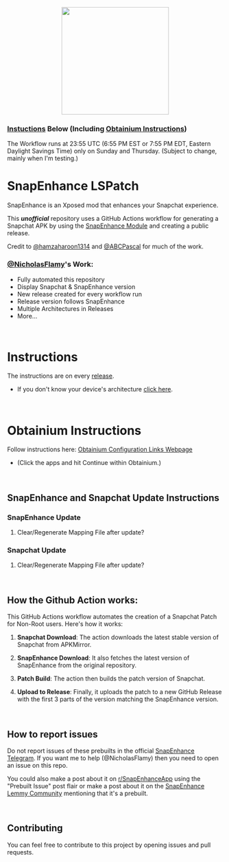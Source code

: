 <div align="center">
  <img src="https://github.com/hamzaharoon1314/SnapEnhanceModGen/blob/9aba3263a34893c91a08d86183baf708bbbbea9c/REDME_IMG/LOGO.png" height="250">
</div>

### [Instuctions](#instructions) Below (Including [Obtainium Instructions](#obtainium-instructions))

The Workflow runs at 23:55 UTC (6:55 PM EST or 7:55 PM EDT, Eastern Daylight Savings Time) only on Sunday and Thursday. (Subject to change, mainly when I'm testing.)

# SnapEnhance LSPatch
SnapEnhance is an Xposed mod that enhances your Snapchat experience.

This ***unofficial*** repository uses a GitHub Actions workflow for generating a Snapchat APK by using the [SnapEnhance Module](https://github.com/rhunk/SnapEnhance) and creating a public release.

Credit to [@hamzaharoon1314](https://github.com/hamzaharoon1314) and [@ABCPascal](https://github.com/ABCPascal) for much of the work.

### [@NicholasFlamy](https://github.com/NicholasFlamy)'s Work:
- Fully automated this repository
- Display Snapchat & SnapEnhance version
- New release created for every workflow run
- Release version follows SnapEnhance
- Multiple Architectures in Releases
- More...

<br>

# Instructions
The instructions are on every [release](https://github.com/NicholasFlamy/snapenhance-no-root-patch/releases/latest).
- If you don't know your device's architecture [click here](https://github.com/NicholasFlamy/snapenhance-no-root-patch/blob/master/LEARNFINDARCH.md).

<br>

# Obtainium Instructions

Follow instructions here:
[Obtainium Configuration Links Webpage](https://nicholasflamy.github.io/snapenhance-no-root-patch/obtainium/links.html)

- (Click the apps and hit Continue within Obtainium.)

<br>

## SnapEnhance and Snapchat Update Instructions

### SnapEnhance Update
1. Clear/Regenerate Mapping File after update?

### Snapchat Update
1. Clear/Regenerate Mapping File after update?

<br>

## How the Github Action works:

This GitHub Actions workflow automates the creation of a Snapchat Patch for Non-Root users. Here's how it works:

1. **Snapchat Download**: The action downloads the latest stable version of Snapchat from APKMirror.

2. **SnapEnhance Download**: It also fetches the latest version of SnapEnhance from the original repository.

3. **Patch Build**: The action then builds the patch version of Snapchat.

4. **Upload to Release**: Finally, it uploads the patch to a new GitHub Release with the first 3 parts of the version matching the SnapEnhance version.

<br>

## How to report issues

Do not report issues of these prebuilts in the official [SnapEnhance Telegram](https://t.me/snapenhance_chat). If you want me to help (@NicholasFlamy) then you need to open an issue on this repo. 

You could also make a post about it on [r/SnapEnhanceApp](https://reddit.com/r/SnapEnhanceApp) using the "Prebuilt Issue" post flair or make a post about it on the [SnapEnhance Lemmy Community](https://lemmy.world/c/snapenhance) mentioning that it's a prebuilt.

<br>

## Contributing

You can feel free to contribute to this project by opening issues and pull requests.
